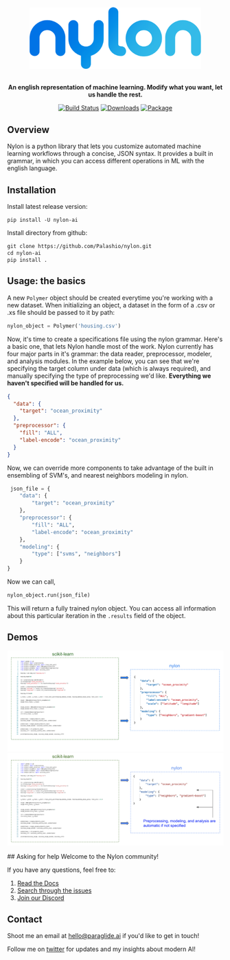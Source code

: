 <div align="center">
<br></br> 
<img src="/data_storage/github_images/nylonlogowhite.png" alt="drawing" width="400"/>
 
 
` `  
 **An english representation of machine learning. Modify what you want, let us handle the rest.**

 
[![Build Status](https://www.travis-ci.com/Palashio/nylon.svg?branch=main)](https://www.travis-ci.com/Palashio/nylon)
[![Downloads](https://pepy.tech/badge/nylon-ai)](https://pepy.tech/project/nylon-ai)
[![Package](https://img.shields.io/pypi/v/papyrus-ai)](https://img.shields.io/pypi/v/papyrus-ai)

 </div>
 
## Overview

Nylon is a python library that lets you customize automated machine learning workflows through a concise, JSON syntax. It provides a built in grammar, in which you can access different operations in ML with the english language. 
 
## Installation

Install latest release version:

```
pip install -U nylon-ai
```

Install directory from github:

```
git clone https://github.com/Palashio/nylon.git
cd nylon-ai
pip install .
```

## Usage: the basics

A new `Polymer` object should be created everytime you're working with a new dataset. When initializing an object, a dataset in the form of a .csv or .xs file should be passed to it by path:

```python
nylon_object = Polymer('housing.csv')
```

Now, it's time to create a specifications file using the nylon grammar. Here's a basic one, that lets Nylon handle most of the work. Nylon currently has four major parts in it's grammar: the data reader, preprocessor, modeler, and analysis modules. In the example below, you can see that we're specifying the target column under data (which is always required), and manually specifying the type of preprocessing we'd like. **Everything we haven't specified will be handled for us.**

```json
{
  "data": {
    "target": "ocean_proximity"
  },
  "preprocessor": {
    "fill": "ALL",
    "label-encode": "ocean_proximity"
  }
}
```

Now, we can override more components to take advantage of the built in ensembling of SVM's, and nearest neighbors modeling in nylon.

```python
 json_file = {
    "data": {
        "target": "ocean_proximity"
    },
    "preprocessor": {
        "fill": "ALL",
        "label-encode": "ocean_proximity"
    },
    "modeling": {
        "type": ["svms", "neighbors"]
    }
}
```

Now we can call,

```python
nylon_object.run(json_file)
```

This will return a fully trained nylon object. You can access all information about this particular iteration in the ```.results``` field of the object.

## Demos

<div align="center">
 
![alt text](/data_storage/github_images/sk_to_nylon.png)
![alt text](/data_storage/github_images/sk_to_nylon_second.png)
 
</div>
## Asking for help
Welcome to the Nylon community!

If you have any questions, feel free to:
1. [Read the Docs](https://docs.paraglide.ai/)
2. [Search through the issues](https://github.com/Palashio/nylon/issues)
3. [Join our Discord](https://discord.gg/udZSbhws9D)


## Contact

Shoot me an email at [hello@paraglide.ai](mailto:hello@paraglide.ai) if you'd like to get in touch!

Follow me on [twitter](https://twitter.com/_pshah) for updates and my insights about modern AI!
